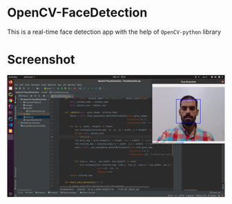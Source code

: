 # OpenCV-FaceDetection

This is a real-time face detection app with the help of `OpenCV-python` library

# Screenshot
<img src="https://github.com/MasoudHeydari/OpenCV-FaceDetection/blob/master/images/img-01.png" width="720"/>
